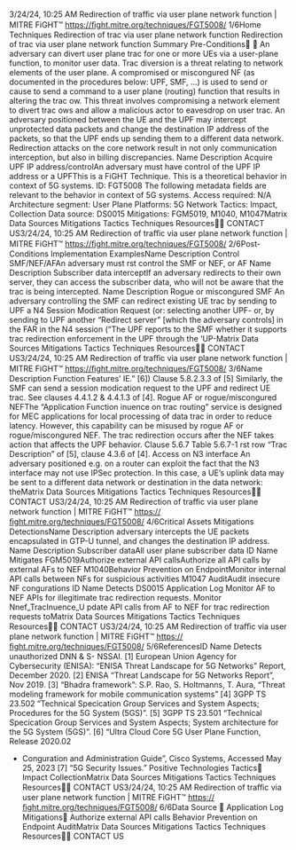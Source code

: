 3/24/24, 10:25 AM Redirection of traﬃc via user plane network function | MITRE FiGHT™
https://ﬁght.mitre.org/techniques/FGT5008/ 1/6Home Techniques Redirection of tra c via user plane network function
Redirection of tra c via user
plane network function
Summary
Pre-Conditions󰅂 󰅂
An adversary can divert user plane tra c for one or more UEs
via a user-plane function, to monitor user data.
Tra c diversion is a threat relating to network elements of the
user plane. A compromised or miscon gured NF (as
documented in the procedures below: UPF, SMF, …) is used to
send or cause to send a command to a user plane (routing)
function that results in altering the tra c  ow. This threat
involves compromising a network element to divert tra c
 ows and allow a malicious actor to eavesdrop on user tra c.
An adversary positioned between the UE and the UPF may
intercept unprotected data packets and change the
destination IP address of the packets, so that the UPF ends up
sending them to a different data network.
Redirection attacks on the core network result in not only
communication interception, but also in billing discrepancies.
Name Description
Acquire UPF IP address/controlAn adversary must have
control of the UPF IP
address or a UPFThis is a FiGHT Technique.
This is a theoretical behavior
in context of 5G systems.
ID: FGT5008
The following metadata
fields are relevant to the
behavior in context of 5G
systems.
Access required: N/A
Architecture segment: User
Plane
Platforms: 5G Network
Tactics: Impact, Collection
Data source: DS0015
Mitigations: FGM5019,
M1040, M1047Matrix Data Sources Mitigations Tactics Techniques Resources󰍝󰇙
CONTACT US3/24/24, 10:25 AM Redirection of traﬃc via user plane network function | MITRE FiGHT™
https://ﬁght.mitre.org/techniques/FGT5008/ 2/6Post-Conditions
Implementation ExamplesName Description
Control SMF/NEF/AFAn adversary must  rst
control the SMF or NEF,
or AF
Name Description
Subscriber data interceptIf an adversary redirects
to their own server, they
can access the
subscriber data, who
will not be aware that
the tra c is being
intercepted.
Name Description
Rogue or miscon gured SMF An adversary
controlling the SMF can
redirect existing UE
tra c by sending to
UPF a N4 Session
Modi cation Request
(or: selecting another
UPF- or, by sending to
UPF another “Redirect
server” [which the
adversary controls] in
the FAR in the N4
session (“The UPF
reports to the SMF
whether it supports
tra c redirection
enforcement in the UPF
through the ‘UP-Matrix Data Sources Mitigations Tactics Techniques Resources󰍝󰇙
CONTACT US3/24/24, 10:25 AM Redirection of traﬃc via user plane network function | MITRE FiGHT™
https://ﬁght.mitre.org/techniques/FGT5008/ 3/6Name Description
Function Features’ IE.”
[6]) Clause 5.8.2.3.3 of
[5]
Similarly, the SMF can
send a session
modi cation request to
the UPF and redirect UE
tra c. See clauses
4.4.1.2 & 4.4.1.3 of [4].
Rogue AF or
rogue/miscon gured NEFThe “Application
Function in uence on
tra c routing” service is
designed for MEC
applications for local
processing of data
tra c in order to reduce
latency. However, this
capability can be
misused by rogue AF or
rogue/miscon gured
NEF. The tra c
redirection occurs after
the NEF takes action
that affects the UPF
behavior. Clause 5.6.7
Table 5.6.7-1  rst row
“Tra c Description” of
[5], clause 4.3.6 of [4].
Access on N3 interface An adversary positioned
e.g. on a router can
exploit the fact that the
N3 interface may not
use IPSec protection. In
this case, a UE’s uplink
data may be sent to a
different data network
or destination in the
data network: theMatrix Data Sources Mitigations Tactics Techniques Resources󰍝󰇙
CONTACT US3/24/24, 10:25 AM Redirection of traﬃc via user plane network function | MITRE FiGHT™
https://ﬁght.mitre.org/techniques/FGT5008/ 4/6Critical Assets
Mitigations
DetectionsName Description
adversary intercepts the
UE packets
encapsulated in GTP-U
tunnel, and changes the
destination IP address.
Name Description
Subscriber dataAll user plane
subscriber data
ID Name Mitigates
FGM5019Authorize external
API callsAuthorize all API calls
by external AFs to NEF
M1040Behavior Prevention
on EndpointMonitor internal API
calls between NFs for
suspicious activities
M1047 AuditAudit insecure NF
con gurations
ID Name Detects
DS0015 Application Log Monitor AF to NEF APIs
for illegitimate tra c
redirection requests.
Monitor
Nnef\_Tra cIn uence\_U
pdate API calls from AF
to NEF for tra c
redirection requests toMatrix Data Sources Mitigations Tactics Techniques Resources󰍝󰇙
CONTACT US3/24/24, 10:25 AM Redirection of traﬃc via user plane network function | MITRE FiGHT™
https://ﬁght.mitre.org/techniques/FGT5008/ 5/6ReferencesID Name Detects
unauthorized DNN & S-
NSSAI.
[1] European Union Agency for Cybersecurity (ENISA): “ENISA
Threat Landscape for 5G Networks” Report, December 2020.
[2] ENISA “Threat Landscape for 5G Networks Report”, Nov
2019.
[3] “Bhadra framework”: S.P. Rao, S. Holtmanns, T. Aura,
“Threat modeling framework for mobile communication
systems”
[4] 3GPP TS 23.502 “Technical Speci cation Group Services
and System Aspects; Procedures for the 5G System (5GS)”.
[5] 3GPP TS 23.501 “Technical Speci cation Group Services
and System Aspects; System architecture for the 5G System
(5GS)”.
[6] “Ultra Cloud Core 5G User Plane Function, Release 2020.02
- Con guration and Administration Guide”, Cisco Systems,
Accessed May 25, 2023
[7] “5G Security Issues.” Positive Technologies
Tactics󰅀
Impact
CollectionMatrix Data Sources Mitigations Tactics Techniques Resources󰍝󰇙
CONTACT US3/24/24, 10:25 AM Redirection of traﬃc via user plane network function | MITRE FiGHT™
https://ﬁght.mitre.org/techniques/FGT5008/ 6/6Data Source
󰅀
Application Log
Mitigations󰅀
Authorize external API calls
Behavior Prevention on Endpoint
AuditMatrix Data Sources Mitigations Tactics Techniques Resources󰍝󰇙
CONTACT US